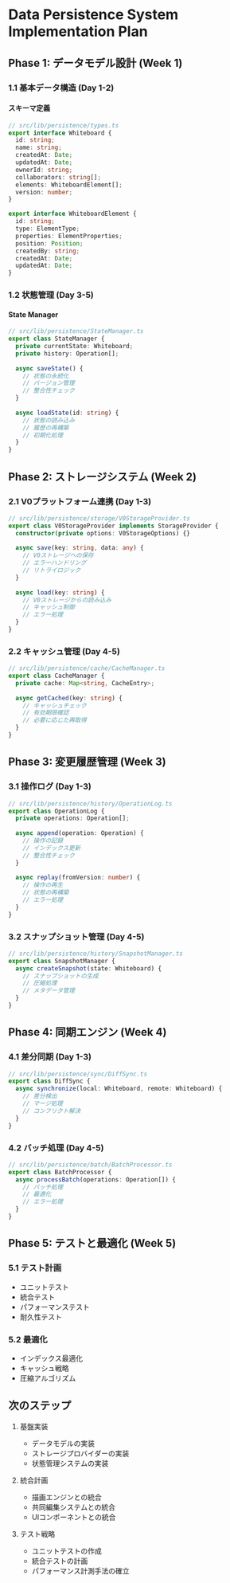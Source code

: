 # Data Persistence System Implementation Plan

## Phase 1: データモデル設計 (Week 1)

### 1.1 基本データ構造 (Day 1-2)

#### スキーマ定義
```typescript
// src/lib/persistence/types.ts
export interface Whiteboard {
  id: string;
  name: string;
  createdAt: Date;
  updatedAt: Date;
  ownerId: string;
  collaborators: string[];
  elements: WhiteboardElement[];
  version: number;
}

export interface WhiteboardElement {
  id: string;
  type: ElementType;
  properties: ElementProperties;
  position: Position;
  createdBy: string;
  createdAt: Date;
  updatedAt: Date;
}
```

### 1.2 状態管理 (Day 3-5)

#### State Manager
```typescript
// src/lib/persistence/StateManager.ts
export class StateManager {
  private currentState: Whiteboard;
  private history: Operation[];
  
  async saveState() {
    // 状態の永続化
    // バージョン管理
    // 整合性チェック
  }
  
  async loadState(id: string) {
    // 状態の読み込み
    // 履歴の再構築
    // 初期化処理
  }
}
```

## Phase 2: ストレージシステム (Week 2)

### 2.1 V0プラットフォーム連携 (Day 1-3)

```typescript
// src/lib/persistence/storage/V0StorageProvider.ts
export class V0StorageProvider implements StorageProvider {
  constructor(private options: V0StorageOptions) {}
  
  async save(key: string, data: any) {
    // V0ストレージへの保存
    // エラーハンドリング
    // リトライロジック
  }
  
  async load(key: string) {
    // V0ストレージからの読み込み
    // キャッシュ制御
    // エラー処理
  }
}
```

### 2.2 キャッシュ管理 (Day 4-5)

```typescript
// src/lib/persistence/cache/CacheManager.ts
export class CacheManager {
  private cache: Map<string, CacheEntry>;
  
  async getCached(key: string) {
    // キャッシュチェック
    // 有効期限確認
    // 必要に応じた再取得
  }
}
```

## Phase 3: 変更履歴管理 (Week 3)

### 3.1 操作ログ (Day 1-3)

```typescript
// src/lib/persistence/history/OperationLog.ts
export class OperationLog {
  private operations: Operation[];
  
  async append(operation: Operation) {
    // 操作の記録
    // インデックス更新
    // 整合性チェック
  }
  
  async replay(fromVersion: number) {
    // 操作の再生
    // 状態の再構築
    // エラー処理
  }
}
```

### 3.2 スナップショット管理 (Day 4-5)

```typescript
// src/lib/persistence/history/SnapshotManager.ts
export class SnapshotManager {
  async createSnapshot(state: Whiteboard) {
    // スナップショットの生成
    // 圧縮処理
    // メタデータ管理
  }
}
```

## Phase 4: 同期エンジン (Week 4)

### 4.1 差分同期 (Day 1-3)

```typescript
// src/lib/persistence/sync/DiffSync.ts
export class DiffSync {
  async synchronize(local: Whiteboard, remote: Whiteboard) {
    // 差分検出
    // マージ処理
    // コンフリクト解決
  }
}
```

### 4.2 バッチ処理 (Day 4-5)

```typescript
// src/lib/persistence/batch/BatchProcessor.ts
export class BatchProcessor {
  async processBatch(operations: Operation[]) {
    // バッチ処理
    // 最適化
    // エラー処理
  }
}
```

## Phase 5: テストと最適化 (Week 5)

### 5.1 テスト計画
- ユニットテスト
- 統合テスト
- パフォーマンステスト
- 耐久性テスト

### 5.2 最適化
- インデックス最適化
- キャッシュ戦略
- 圧縮アルゴリズム

## 次のステップ

1. 基盤実装
   - データモデルの実装
   - ストレージプロバイダーの実装
   - 状態管理システムの実装

2. 統合計画
   - 描画エンジンとの統合
   - 共同編集システムとの統合
   - UIコンポーネントとの統合

3. テスト戦略
   - ユニットテストの作成
   - 統合テストの計画
   - パフォーマンス計測手法の確立
